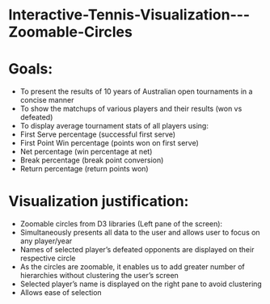 # Interactive-Tennis-Visualization---Zoomable-Circles

# Goals:
* To present the results of 10 years of Australian open tournaments in a concise manner
* To show the matchups of various players and their results (won vs defeated)
* To display average tournament stats of all players using:
* First Serve percentage (successful first serve)
* First Point Win percentage (points won on first serve)
* Net percentage (win percentage at net)
* Break percentage (break point conversion)
* Return percentage (return points won)

# Visualization justification:
* Zoomable circles from D3 libraries (Left pane of the screen):
* Simultaneously presents all data to the user and allows user to focus on any player/year
* Names of selected player’s defeated opponents are displayed on their respective circle
* As the circles are zoomable, it enables us to add greater number of hierarchies without clustering the user’s screen
* Selected player’s name is displayed on the right pane to avoid clustering
* Allows ease of selection
